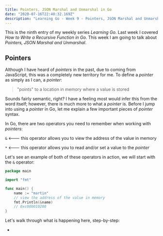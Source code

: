 ```yaml
---
title: Pointers, JSON Marshal and Unmarshal in Go
date: "2020-07-16T22:40:32.169Z"
description: "Learning Go - Week 9 - Pointers, JSON Marshal and Unmarshal in Go"
---
```


This is the ninth entry of my weekly series _Learning Go_. Last week I covered _How to Write a Recursive Function in Go_. This week I am going to talk about _Pointers, JSON Marshal and Unmarshal_.

## Pointers

Although I have heard of _pointers_ in the past, due to coming from JavaScript, this was a completely new territory for me. To define a _pointer_ as simply as I can, a _pointer_:

> "points" to a location in memory where a value is stored

Sounds fairly semantic, right? I have a feeling most would infer this from the word itself; however, there is much more to what a _pointer_ is. Before I jump into using a _pointer_ in Go, let me explain a few important pieces of _pointer_ syntax.

In Go, there are two operators you need to remember when working with _pointers_:

`&` <--- this operator allows you to view the address of the value in memory

`*` <--- this operator allows you to read and/or set a value to the _pointer_

Let's see an example of both of these operators in action, we will start with the `&` operator:

```go
package main

import "fmt"

func main() {
	name := "martin"
	// view the address of the value in memory
	fmt.Println(&name)
	// 0xc000010200
}
```

Let's walk through what is happening here, step-by-step:

-
